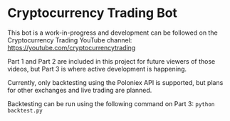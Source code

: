 # Cryptocurrency Trading Bot

This bot is a work-in-progress and development can be followed on the Cryptocurrency Trading YouTube channel: https://youtube.com/cryptocurrencytrading

Part 1 and Part 2 are included in this project for future viewers of those videos, but Part 3 is where active development is happening.

Currently, only backtesting using the Poloniex API is supported, but plans for other exchanges and live trading are planned.

Backtesting can be run using the following command on Part 3:
`python backtest.py`

